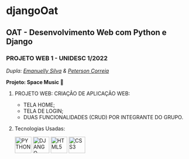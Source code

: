 # djangoOat
## OAT - Desenvolvimento Web com Python e Django

### PROJETO WEB 1 - UNIDESC 1/2022

*Dupla: [Emanuelly Silva](https://github.com/EmanuellyDev) & [Peterson Correia](https://github.com/Peterson3110)*

**Projeto: Space Music 🎸**

1. PROJETO WEB: CRIAÇÃO DE APLICAÇÃO WEB:
    - TELA HOME;
    - TELA DE LOGIN;
    - DUAS FUNCIONALIDADES (CRUD) POR INTEGRANTE DO GRUPO.
 
2. Tecnologias Usadas:

    <img src="https://cdn.jsdelivr.net/gh/devicons/devicon/icons/python/python-original.svg" alt="PYTHON" width="45" height="45" style="max-width:100%;"></img>
    <img src="https://cdn.jsdelivr.net/gh/devicons/devicon/icons/django/django-plain.svg" alt="DJANGO" width="45" height="45" style="max-width:100%;"></img>
    <img src="https://cdn.jsdelivr.net/gh/devicons/devicon/icons/html5/html5-original.svg" alt="HTML5" width="45" height="45" style="max-width:100%;"></img>
    <img src="https://cdn.jsdelivr.net/gh/devicons/devicon/icons/css3/css3-original.svg" alt="CSS3" width="45" height="45" style="max-width:100%;"></img>
